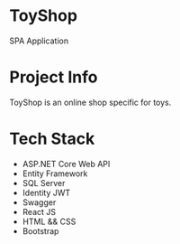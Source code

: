 # ToyShop
SPA Application

# Project Info
ToyShop is an online shop specific for toys.

# Tech Stack
- ASP.NET Core Web API
- Entity Framework
- SQL Server
- Identity JWT
- Swagger
- React JS
- HTML && CSS
- Bootstrap
